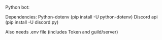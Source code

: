 Python bot:

Dependencies:
Python-dotenv (pip install -U python-dotenv)
Discord api (pip install -U discord.py)

Also needs .env file (includes Token and guild/server)